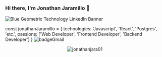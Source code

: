 ### Hi there, I'm Jonathan Jaramillo 👋
![Blue Geometric Technology LinkedIn Banner](https://github.com/JonathanJara01/JonathanJara01/assets/125410451/265cb983-c26e-4276-8742-6fd67ed318a4)

const jonathanJaramillo = {
  technologies: 'Javascript', 'React', 'Postgres', 'etc.',
  passions: ['Web Developer', 'Frontend Developer', 'Backend Developer']
}
![badgeGmail]([https://github.com/JonathanJara01/JonathanJara01/assets/125410451/265cb983-c26e-4276-8742-6fd67ed318a4](https://img.shields.io/badge/Gmail-D14836?style=for-the-badge&logo=gmail&logoColor=white))





<p align="center"> <img src="[https://github-readme-stats.vercel.app/api?username=abhisheknaiidu&show_icons=true&theme=gotham](https://github-readme-stats.vercel.app/api?username=jonathanjara01&show_icons=true&theme=gotham)" alt="jonathanjara01" />

<!--
**JonathanJara01/JonathanJara01** is a ✨ _special_ ✨ repository because its `README.md` (this file) appears on your GitHub profile.

Here are some ideas to get you started:

- 🔭 I’m currently working on ...
- 🌱 I’m currently learning ...
- 👯 I’m looking to collaborate on ...
- 🤔 I’m looking for help with ...
- 💬 Ask me about ...
- 📫 How to reach me: ...
- 😄 Pronouns: ...
- ⚡ Fun fact: ...
-->
